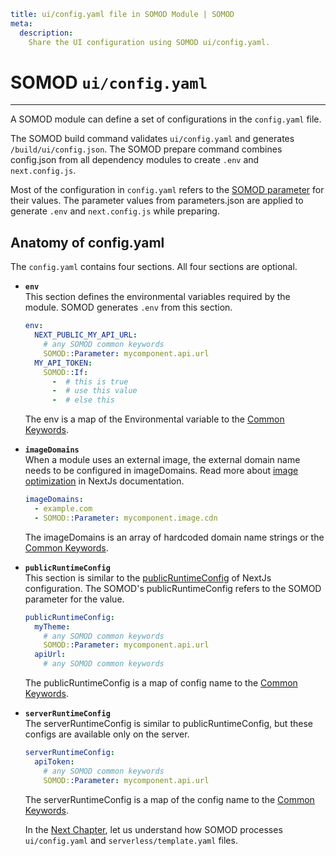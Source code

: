 ```YAML
title: ui/config.yaml file in SOMOD Module | SOMOD
meta:
  description:
    Share the UI configuration using SOMOD ui/config.yaml.
```

# SOMOD `ui/config.yaml`

---

A SOMOD module can define a set of configurations in the `config.yaml` file.

The SOMOD build command validates `ui/config.yaml` and generates `/build/ui/config.json`. The SOMOD prepare command combines config.json from all dependency modules to create `.env` and `next.config.js`.

Most of the configuration in `config.yaml` refers to the [SOMOD parameter](/reference/main-concepts/parameters) for their values. The parameter values from parameters.json are applied to generate `.env` and `next.config.js` while preparing.

## Anatomy of config.yaml

The `config.yaml` contains four sections. All four sections are optional.

- **`env`**  
  This section defines the environmental variables required by the module. SOMOD generates `.env` from this section.

  ```yaml
  env:
    NEXT_PUBLIC_MY_API_URL:
      # any SOMOD common keywords
      SOMOD::Parameter: mycomponent.api.url
    MY_API_TOKEN:
      SOMOD::If:
        -  # this is true
        -  # use this value
        -  # else this
  ```

  The env is a map of the Environmental variable to the [Common Keywords](/reference/main-concepts/yaml-processing).

- **`imageDomains`**  
  When a module uses an external image, the external domain name needs to be configured in imageDomains. Read more about [image optimization](https://nextjs.org/docs/api-reference/next/image#domains) in NextJs documentation.

  ```yaml
  imageDomains:
    - example.com
    - SOMOD::Parameter: mycomponent.image.cdn
  ```

  The imageDomains is an array of hardcoded domain name strings or the [Common Keywords](/reference/main-concepts/yaml-processing).

- **`publicRuntimeConfig`**  
  This section is similar to the [publicRuntimeConfig](https://nextjs.org/docs/api-reference/next.config.js/runtime-configuration) of NextJs configuration. The SOMOD's publicRuntimeConfig refers to the SOMOD parameter for the value.

  ```yaml
  publicRuntimeConfig:
    myTheme:
      # any SOMOD common keywords
      SOMOD::Parameter: mycomponent.api.url
    apiUrl:
      # any SOMOD common keywords
  ```

  The publicRuntimeConfig is a map of config name to the [Common Keywords](/reference/main-concepts/yaml-processing).

- **`serverRuntimeConfig`**  
  The serverRuntimeConfig is similar to publicRuntimeConfig, but these configs are available only on the server.

  ```yaml
  serverRuntimeConfig:
    apiToken:
      # any SOMOD common keywords
      SOMOD::Parameter: mycomponent.api.url
  ```

  The serverRuntimeConfig is a map of the config name to the [Common Keywords](/reference/main-concepts/yaml-processing).

  In the [Next Chapter](/reference/main-concepts/yaml-processing), let us understand how SOMOD processes `ui/config.yaml` and `serverless/template.yaml` files.

